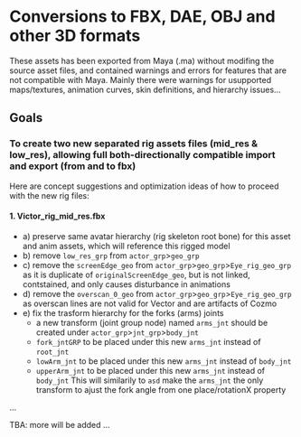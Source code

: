 # Conversions to FBX, DAE, OBJ and other 3D formats

These assets has been exported from Maya (.ma) without modifing the source asset files, and contained warnings and errors for features that are not compatible with Maya.
Mainly there were warnings for usupported maps/textures, animation curves, skin definitions, and hierarchy issues...

## Goals

### To create two new separated rig assets files (mid_res & low_res), allowing full both-directionally compatible import and export (from and to fbx)

Here are concept suggestions and optimization ideas of how to proceed with the new rig files:

#### **1. Victor_rig_mid_res.fbx**
 - a) preserve same avatar hierarchy (rig skeleton root bone) for this asset and anim assets, which will reference this rigged model 
 - b) remove `low_res_grp` from `actor_grp`>`geo_grp`
 - c) remove the `screenEdge_geo` from `actor_grp`>`geo_grp`>`Eye_rig_geo_grp` as it is duplicate of `originalScreenEdge_geo`, but is not linked, contstained, and only causes disturbance in animations
 - d) remove the `overscan_0_geo` from `actor_grp`>`geo_grp`>`Eye_rig_geo_grp` as overscan lines are not valid for Vector and are artifacts of Cozmo
 - e) fix the trasform hierarchy for the forks (arms) joints
    - a new transform (joint group node) named `arms_jnt` should be created under `actor_grp`>`jnt_grp`>`body_jnt`
    - `fork_jntGRP` to be placed under this new `arms_jnt` instead of `root_jnt`
    - `lowArm_jnt` to be placed under this new `arms_jnt` instead of `body_jnt`
    - `upperArm_jnt` to be placed under this new `arms_jnt` instead of `body_jnt`
    This will similarily to `asd` make the `arms_jnt` the only transform to ajust the fork angle from one place/rotationX property
    
... 

TBA: more will be added ...
